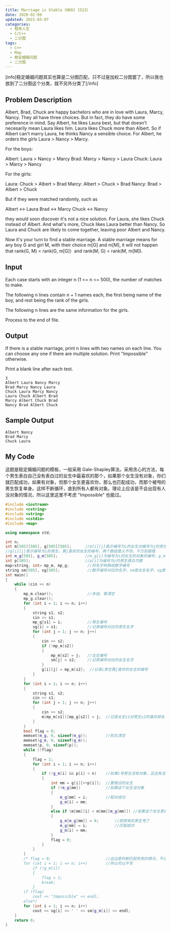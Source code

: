 ```yaml
---
title: Marriage is Stable（HDOJ 1522）
date: 2020-02-09
updated: 2021-03-07
categories:
  - 程序人生
  - C/C++
  - 二分图
tags:
  - C++
  - Map
  - 稳定婚姻问题
  - 二分图
---
```


<p>[info]稳定婚姻问题其实也算是二分图匹配，只不过是加权二分图罢了，所以我也放到了二分图这个分类，就不另外分类了[/info]</p>

## Problem Description 

Albert, Brad, Chuck are happy bachelors who are in love with Laura, Marcy, Nancy. They all have three choices. But in fact, they do have some preference in mind. Say Albert, he likes Laura best, but that doesn't necesarily mean Laura likes him. Laura likes Chuck more than Albert. So if Albert can't marry Laura, he thinks Nancy a sensible choice. For Albert, he orders the girls Laura > Nancy > Marcy.

For the boys:

Albert: Laura > Nancy > Marcy
Brad: Marcy > Nancy > Laura
Chuck: Laura > Marcy > Nancy

For the girls:

Laura: Chuck > Albert > Brad
Marcy: Albert > Chuck > Brad
Nancy: Brad > Albert > Chuck

But if they were matched randomly, such as

Albert <-> Laura
Brad <-> Marcy
Chuck <-> Nancy

they would soon discover it's not a nice solution. For Laura, she likes Chuck instead of Albert. And what's more, Chuck likes Laura better than Nancy. So Laura and Chuck are likely to come together, leaving poor Albert and Nancy.

Now it's your turn to find a stable marriage. A stable marriage means for any boy G and girl M, with their choice m[G] and m[M], it will not happen that rank(G, M) < rank(G, m[G]）and rank(M, G) < rank(M, m[M]). 

## Input 

Each case starts with an integer n (1 <= n <= 500), the number of matches to make.

The following n lines contain n + 1 names each, the first being name of the boy, and rest being the rank of the girls.

The following n lines are the same information for the girls.

Process to the end of file. 

## Output 

If there is a stable marriage, print n lines with two names on each line. You can choose any one if there are multiple solution. Print "Impossible" otherwise.

Print a blank line after each test.

```
3
Albert Laura Nancy Marcy
Brad Marcy Nancy Laura
Chuck Laura Marcy Nancy
Laura Chuck Albert Brad
Marcy Albert Chuck Brad
Nancy Brad Albert Chuck
```

## Sample Output 

```
Albert Nancy
Brad Marcy
Chuck Laura
```

## My Code

<p>这题是稳定婚姻问题的模板，一般采用 Gale-Shapley算法。采用贪心的方法，每个男生表白自己没有表白过的女生中最喜欢的那个，如果那个女生没有对象，你们就匹配成功，如果有对象，但那个女生更喜欢你，那么也匹配成功，而那个被甩的男生恢复单身。这样不断循环，直到所有人都有对象。理论上应该是不会出现有人没对象的情况，所以这里这里不考虑 "Impossible" 也能过。</p>

```cpp
#include <iostream>
#include <cstring>
#include <string>
#include <cstdio>
#include <map>

using namespace std;

int n;
int m[505][505], g[505][505];      //m[i][j]表示编号为i的女生对编号为j的男生的喜欢排名
//g[i][j]表示编号为i的男生，第j喜欢的女生的编号，两个数组意义不同，千万别搞错
int m_g[505], g_m[505];            //m_g[i]为编号为i的女生的对象的编号，g_m[i]为编号i的男生的对象的编号
int p[505];                        //p[i]为编号为i的男生表白次数
map<string, int> mp_m, mp_g;        //将名字转换成数字编号
string sm[505], sg[505];            //数字编号对应的名字，sm是女生名字，sg是男生名字
int main()
{
    while (cin >> n)
    {
        mp_m.clear();               //多组，需清空
        mp_g.clear();
        for (int i = 1; i <= n; i++)
        {
            string s1, s2;
            cin >> s1;
            mp_g[s1] = i;           //男生编号
            sg[i] = s1;             //记录编号对应的男生名字
            for (int j = 1; j <= n; j++)
            {
                cin >> s2;
                if (!mp_m[s2])
                {
                    mp_m[s2] = j;   //女生编号
                    sm[j] = s2;     //记录编号对应的女生名字
                }
                g[i][j] = mp_m[s2];  //记录i男生第j喜欢的女生的编号
            }
        }
        for (int i = 1; i <= n; i++)
        {
            string s1, s2;
            cin >> s1;
            for (int j = 1; j <= n; j++)
            {
                cin >> s2;
                m[mp_m[s1]][mp_g[s2]] = j;  //记录女生s1对男生s2的喜欢排名
            }
        }
        bool flag = 0;
        memset(m_g, 0, sizeof(m_g));        //别忘清空
        memset(g_m, 0, sizeof(g_m));
        memset(p, 0, sizeof(p));
        while (!flag)
        {
            flag = 1;
            for (int i = 1; i <= n; i++)
            {
                if (!g_m[i] && p[i] < n)    //如果i号男生没有对象，且还有没表白过的女生
                {
                    int mm = g[i][++p[i]];  //要表白的女生
                    if (!m_g[mm])           //如果这个女生没对象
                    {
                        m_g[mm] = i;        //配对成功
                        g_m[i] = mm;
                    }
                    else if (m[mm][i] < m[mm][m_g[mm]]) //如果这个女生更喜欢你
                    {
                        g_m[m_g[mm]] = 0;       //把原来的男生甩了
                        m_g[mm] = i;            //匹配成功
                        g_m[i] = mm;
                    }
                    flag = 0;
                }
            }
        }
        /* flag = 0;                        //这边是判断匹配失败的情况，不过貌似没有这个数据点
        for (int i = 1; i <= n; i++)        //所以可以不写
            if (!g_m[i])
            {
                flag = 1;
                break;
            }
        if (flag)
            cout << "Impossible" << endl;
        else*/
        for (int i = 1; i <= n; i++)
            cout << sg[i] << ' ' << sm[g_m[i]] << endl;
    }
    return 0;
}
```
